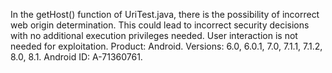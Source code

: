 In the getHost() function of UriTest.java, there is the possibility of incorrect web origin determination. This could lead to incorrect security decisions with no additional execution privileges needed. User interaction is not needed for exploitation. Product: Android. Versions: 6.0, 6.0.1, 7.0, 7.1.1, 7.1.2, 8.0, 8.1. Android ID: A-71360761.